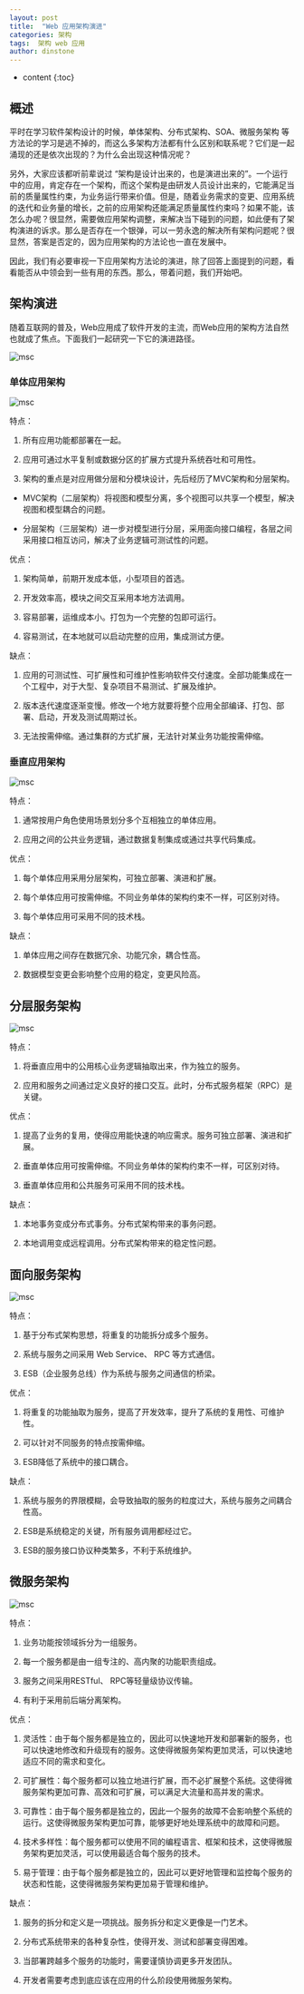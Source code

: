 ```yaml
---
layout: post
title:  "Web 应用架构演进"
categories: 架构
tags:  架构 web 应用
author: dinstone
---
```


* content
{:toc}


## 概述

平时在学习软件架构设计的时候，单体架构、分布式架构、SOA、微服务架构 等方法论的学习是逃不掉的，而这么多架构方法都有什么区别和联系呢？它们是一起涌现的还是依次出现的？为什么会出现这种情况呢？

另外，大家应该都听前辈说过 “架构是设计出来的，也是演进出来的”。一个运行中的应用，肯定存在一个架构，而这个架构是由研发人员设计出来的，它能满足当前的质量属性约束，为业务运行带来价值。但是，随着业务需求的变更、应用系统的迭代和业务量的增长，之前的应用架构还能满足质量属性约束吗？如果不能，该怎么办呢？很显然，需要做应用架构调整，来解决当下碰到的问题，如此便有了架构演进的诉求。那么是否存在一个银弹，可以一劳永逸的解决所有架构问题呢？很显然，答案是否定的，因为应用架构的方法论也一直在发展中。

因此，我们有必要审视一下应用架构方法论的演进，除了回答上面提到的问题，看看能否从中领会到一些有用的东西。那么，带着问题，我们开始吧。

## 架构演进

随着互联网的普及，Web应用成了软件开发的主流，而Web应用的架构方法自然也就成了焦点。下面我们一起研究一下它的演进路径。

![msc]({{site.url}}/img/arch/evolution.png)

### 单体应用架构

![msc]({{site.url}}/img/arch/single.png)

特点：

1. 所有应用功能都部署在一起。

2. 应用可通过水平复制或数据分区的扩展方式提升系统吞吐和可用性。

3. 架构的重点是对应用做分层和分模块设计，先后经历了MVC架构和分层架构。

* MVC架构（二层架构）将视图和模型分离，多个视图可以共享一个模型，解决视图和模型耦合的问题。

* 分层架构（三层架构）进一步对模型进行分层，采用面向接口编程，各层之间采用接口相互访问，解决了业务逻辑可测试性的问题。

优点：

1. 架构简单，前期开发成本低，小型项目的首选。

2. 开发效率高，模块之间交互采用本地方法调用。

3. 容易部署，运维成本小。打包为一个完整的包即可运行。

4. 容易测试，在本地就可以启动完整的应用，集成测试方便。

缺点：

1. 应用的可测试性、可扩展性和可维护性影响软件交付速度。全部功能集成在一个工程中，对于大型、复杂项目不易测试、扩展及维护。

2. 版本迭代速度逐渐变慢。修改一个地方就要将整个应用全部编译、打包、部署、启动，开发及测试周期过长。

3. 无法按需伸缩。通过集群的方式扩展，无法针对某业务功能按需伸缩。


### 垂直应用架构

![msc]({{site.url}}/img/arch/vertical.png)

特点：

1. 通常按用户角色使用场景划分多个互相独立的单体应用。

2. 应用之间的公共业务逻辑，通过数据复制集成或通过共享代码集成。

优点：

1. 每个单体应用采用分层架构，可独立部署、演进和扩展。

2. 每个单体应用可按需伸缩。不同业务单体的架构约束不一样，可区别对待。

3. 每个单体应用可采用不同的技术栈。

缺点：

1. 单体应用之间存在数据冗余、功能冗余，耦合性高。

2. 数据模型变更会影响整个应用的稳定，变更风险高。

## 分层服务架构

![msc]({{site.url}}/img/arch/layered.png)

特点：

1. 将垂直应用中的公用核心业务逻辑抽取出来，作为独立的服务。

2. 应用和服务之间通过定义良好的接口交互。此时，分布式服务框架（RPC）是关键。

优点：

1. 提高了业务的复用，使得应用能快速的响应需求。服务可独立部署、演进和扩展。

2. 垂直单体应用可按需伸缩。不同业务单体的架构约束不一样，可区别对待。

3. 垂直单体应用和公共服务可采用不同的技术栈。

缺点：

1. 本地事务变成分布式事务。分布式架构带来的事务问题。

2. 本地调用变成远程调用。分布式架构带来的稳定性问题。

## 面向服务架构

![msc]({{site.url}}/img/arch/soa.png)

特点：

1. 基于分布式架构思想，将重复的功能拆分成多个服务。

2. 系统与服务之间采用 Web Service、 RPC 等方式通信。

3. ESB（企业服务总线）作为系统与服务之间通信的桥梁。

优点：

1. 将重复的功能抽取为服务，提高了开发效率，提升了系统的复用性、可维护性。

2. 可以针对不同服务的特点按需伸缩。

3. ESB降低了系统中的接口耦合。

缺点：

1. 系统与服务的界限模糊，会导致抽取的服务的粒度过大，系统与服务之间耦合性高。

2. ESB是系统稳定的关键，所有服务调用都经过它。

3. ESB的服务接口协议种类繁多，不利于系统维护。


## 微服务架构

![msc]({{site.url}}/img/arch/msa.png)

特点：

1. 业务功能按领域拆分为一组服务。

2. 每一个服务都是由一组专注的、高内聚的功能职责组成。

3. 服务之间采用RESTful、 RPC等轻量级协议传输。

4. 有利于采用前后端分离架构。

优点：

1. 灵活性：由于每个服务都是独立的，因此可以快速地开发和部署新的服务，也可以快速地修改和升级现有的服务。这使得微服务架构更加灵活，可以快速地适应不同的需求和变化。

2. 可扩展性：每个服务都可以独立地进行扩展，而不必扩展整个系统。这使得微服务架构更加可靠、高效和可扩展，可以满足大流量和高并发的需求。

3. 可靠性：由于每个服务都是独立的，因此一个服务的故障不会影响整个系统的运行。这使得微服务架构更加可靠，能够更好地处理系统中的故障和问题。

4. 技术多样性：每个服务都可以使用不同的编程语言、框架和技术，这使得微服务架构更加灵活，可以使用最适合每个服务的技术。

5. 易于管理：由于每个服务都是独立的，因此可以更好地管理和监控每个服务的状态和性能，这使得微服务架构更加易于管理和维护。

缺点：

1. 服务的拆分和定义是一项挑战。服务拆分和定义更像是一门艺术。

2. 分布式系统带来的各种复杂性，使得开发、测试和部署变得困难。

3. 当部署跨越多个服务的功能时，需要谨慎协调更多开发团队。

4. 开发者需要考虑到底应该在应用的什么阶段使用微服务架构。
